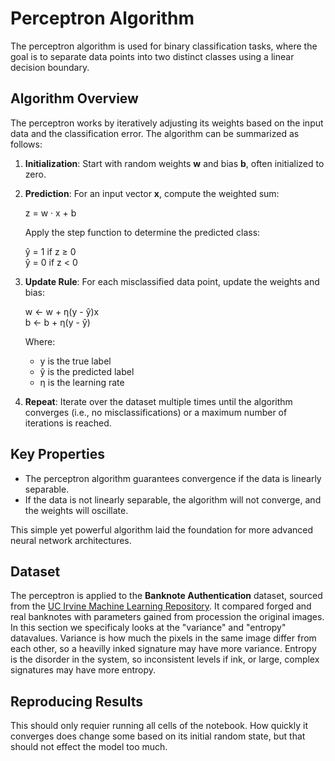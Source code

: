 # Perceptron Algorithm 

The perceptron algorithm is used for binary classification tasks, where the goal is to separate data points into two distinct classes using a linear decision boundary.

## Algorithm Overview

The perceptron works by iteratively adjusting its weights based on the input data and the classification error. The algorithm can be summarized as follows:

1. **Initialization**: Start with random weights **w** and bias **b**, often initialized to zero.

2. **Prediction**: For an input vector **x**, compute the weighted sum:
   
   z = w · x + b

   Apply the step function to determine the predicted class:

   ŷ = 1 if z ≥ 0  
   ŷ = 0 if z < 0

3. **Update Rule**: For each misclassified data point, update the weights and bias:

   w ← w + η(y - ŷ)x  
   b ← b + η(y - ŷ)

   Where:
   - y is the true label  
   - ŷ is the predicted label  
   - η is the learning rate

4. **Repeat**: Iterate over the dataset multiple times until the algorithm converges (i.e., no misclassifications) or a maximum number of iterations is reached.

## Key Properties

- The perceptron algorithm guarantees convergence if the data is linearly separable.
- If the data is not linearly separable, the algorithm will not converge, and the weights will oscillate.


This simple yet powerful algorithm laid the foundation for more advanced neural network architectures.


## Dataset

The perceptron is applied to the **Banknote Authentication** dataset, sourced from the [UC Irvine Machine Learning Repository](https://archive.ics.uci.edu/dataset/267/banknote+authentication). It compared forged and real banknotes with parameters gained from procession the original images. In this section we specificaly looks at the "variance" and "entropy" datavalues. Variance is how much the pixels in the same image differ from each other, so a heavilly inked signature may have more variance. Entropy is the disorder in the system, so inconsistent levels if ink, or large, complex signatures may have more entropy.

## Reproducing Results

This should only requier running all cells of the notebook. How quickly it converges does change some based on its initial random state, but that should not effect the model too much.


